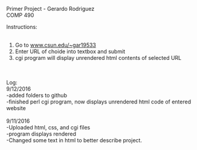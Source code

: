 Primer Project - Gerardo Rodriguez<br />
                 COMP 490<br />



Instructions:<br />
<br />
  1) Go to www.csun.edu/~gar19533<br />
  2) Enter URL of choide into textbox and submit<br />
  3) cgi program will display unrendered html contents of selected URL<br />
<br />
<br />
Log:<br />
  9/12/2016<br />
    -added folders to github<br />
    -finished perl cgi program, now displays unrendered html code of entered website<br />
<br />
  9/11/2016<br />
    -Uploaded html, css, and cgi files<br />
    -program displays rendered <br />
    -Changed some text in html to better describe project.<br />

